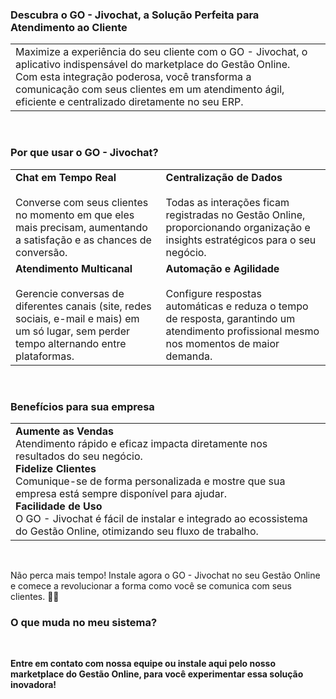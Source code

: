 ### Descubra o GO - Jivochat, a Solução Perfeita para Atendimento ao Cliente

| | |
|-|-|
|Maximize a experiência do seu cliente com o GO - Jivochat, o aplicativo indispensável do marketplace do Gestão Online. Com esta integração poderosa, você transforma a comunicação com seus clientes em um atendimento ágil, eficiente e centralizado diretamente no seu ERP. |![]() |

<br>

### Por que usar o GO - Jivochat?

| | |
|-|-|
|**Chat em Tempo Real**<br><br>Converse com seus clientes no momento em que eles mais precisam, aumentando a satisfação e as chances de conversão.|**Centralização de Dados**<br><br>Todas as interações ficam registradas no Gestão Online, proporcionando organização e insights estratégicos para o seu negócio.|
|**Atendimento Multicanal**<br><br>Gerencie conversas de diferentes canais (site, redes sociais, e-mail e mais) em um só lugar, sem perder tempo alternando entre plataformas.|**Automação e Agilidade**<br><br>Configure respostas automáticas e reduza o tempo de resposta, garantindo um atendimento profissional mesmo nos momentos de maior demanda.|

<br>

### Benefícios para sua empresa

| | |
|-|-|
|**Aumente as Vendas**<br>Atendimento rápido e eficaz impacta diretamente nos resultados do seu negócio.<br>**Fidelize Clientes**<br>Comunique-se de forma personalizada e mostre que sua empresa está sempre disponível para ajudar.<br>**Facilidade de Uso**<br>O GO - Jivochat é fácil de instalar e integrado ao ecossistema do Gestão Online, otimizando seu fluxo de trabalho. |![]() |

<br>

Não perca mais tempo! Instale agora o GO - Jivochat no seu Gestão Online e comece a revolucionar a forma como você se comunica com seus clientes. 💬✨

### O que muda no meu sistema?

<br>

**Entre em contato com nossa equipe ou instale aqui pelo nosso marketplace do Gestão Online, para você experimentar essa solução inovadora!**